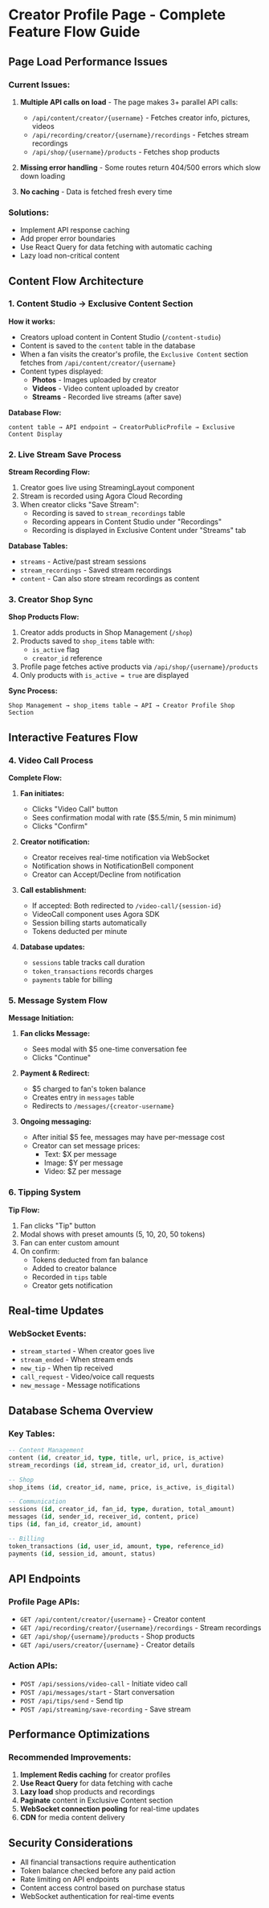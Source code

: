 # Creator Profile Page - Complete Feature Flow Guide

## Page Load Performance Issues

### Current Issues:
1. **Multiple API calls on load** - The page makes 3+ parallel API calls:
   - `/api/content/creator/{username}` - Fetches creator info, pictures, videos
   - `/api/recording/creator/{username}/recordings` - Fetches stream recordings
   - `/api/shop/{username}/products` - Fetches shop products
   
2. **Missing error handling** - Some routes return 404/500 errors which slow down loading
3. **No caching** - Data is fetched fresh every time

### Solutions:
- Implement API response caching
- Add proper error boundaries
- Use React Query for data fetching with automatic caching
- Lazy load non-critical content

## Content Flow Architecture

### 1. Content Studio → Exclusive Content Section

**How it works:**
- Creators upload content in Content Studio (`/content-studio`)
- Content is saved to the `content` table in the database
- When a fan visits the creator's profile, the `Exclusive Content` section fetches from `/api/content/creator/{username}`
- Content types displayed:
  - **Photos** - Images uploaded by creator
  - **Videos** - Video content uploaded by creator
  - **Streams** - Recorded live streams (after save)

**Database Flow:**
```
content table → API endpoint → CreatorPublicProfile → Exclusive Content Display
```

### 2. Live Stream Save Process

**Stream Recording Flow:**
1. Creator goes live using StreamingLayout component
2. Stream is recorded using Agora Cloud Recording
3. When creator clicks "Save Stream":
   - Recording is saved to `stream_recordings` table
   - Recording appears in Content Studio under "Recordings"
   - Recording is displayed in Exclusive Content under "Streams" tab

**Database Tables:**
- `streams` - Active/past stream sessions
- `stream_recordings` - Saved stream recordings
- `content` - Can also store stream recordings as content

### 3. Creator Shop Sync

**Shop Products Flow:**
1. Creator adds products in Shop Management (`/shop`)
2. Products saved to `shop_items` table with:
   - `is_active` flag
   - `creator_id` reference
3. Profile page fetches active products via `/api/shop/{username}/products`
4. Only products with `is_active = true` are displayed

**Sync Process:**
```
Shop Management → shop_items table → API → Creator Profile Shop Section
```

## Interactive Features Flow

### 4. Video Call Process

**Complete Flow:**
1. **Fan initiates:**
   - Clicks "Video Call" button
   - Sees confirmation modal with rate ($5.5/min, 5 min minimum)
   - Clicks "Confirm"

2. **Creator notification:**
   - Creator receives real-time notification via WebSocket
   - Notification shows in NotificationBell component
   - Creator can Accept/Decline from notification

3. **Call establishment:**
   - If accepted: Both redirected to `/video-call/{session-id}`
   - VideoCall component uses Agora SDK
   - Session billing starts automatically
   - Tokens deducted per minute

4. **Database updates:**
   - `sessions` table tracks call duration
   - `token_transactions` records charges
   - `payments` table for billing

### 5. Message System Flow

**Message Initiation:**
1. **Fan clicks Message:**
   - Sees modal with $5 one-time conversation fee
   - Clicks "Continue"

2. **Payment & Redirect:**
   - $5 charged to fan's token balance
   - Creates entry in `messages` table
   - Redirects to `/messages/{creator-username}`

3. **Ongoing messaging:**
   - After initial $5 fee, messages may have per-message cost
   - Creator can set message prices:
     - Text: $X per message
     - Image: $Y per message
     - Video: $Z per message

### 6. Tipping System

**Tip Flow:**
1. Fan clicks "Tip" button
2. Modal shows with preset amounts (5, 10, 20, 50 tokens)
3. Fan can enter custom amount
4. On confirm:
   - Tokens deducted from fan balance
   - Added to creator balance
   - Recorded in `tips` table
   - Creator gets notification

## Real-time Updates

### WebSocket Events:
- `stream_started` - When creator goes live
- `stream_ended` - When stream ends
- `new_tip` - When tip received
- `call_request` - Video/voice call requests
- `new_message` - Message notifications

## Database Schema Overview

### Key Tables:
```sql
-- Content Management
content (id, creator_id, type, title, url, price, is_active)
stream_recordings (id, stream_id, creator_id, url, duration)

-- Shop
shop_items (id, creator_id, name, price, is_active, is_digital)

-- Communication
sessions (id, creator_id, fan_id, type, duration, total_amount)
messages (id, sender_id, receiver_id, content, price)
tips (id, fan_id, creator_id, amount)

-- Billing
token_transactions (id, user_id, amount, type, reference_id)
payments (id, session_id, amount, status)
```

## API Endpoints

### Profile Page APIs:
- `GET /api/content/creator/{username}` - Creator content
- `GET /api/recording/creator/{username}/recordings` - Stream recordings
- `GET /api/shop/{username}/products` - Shop products
- `GET /api/users/creator/{username}` - Creator details

### Action APIs:
- `POST /api/sessions/video-call` - Initiate video call
- `POST /api/messages/start` - Start conversation
- `POST /api/tips/send` - Send tip
- `POST /api/streaming/save-recording` - Save stream

## Performance Optimizations

### Recommended Improvements:
1. **Implement Redis caching** for creator profiles
2. **Use React Query** for data fetching with cache
3. **Lazy load** shop products and recordings
4. **Paginate** content in Exclusive Content section
5. **WebSocket connection pooling** for real-time updates
6. **CDN** for media content delivery

## Security Considerations

- All financial transactions require authentication
- Token balance checked before any paid action
- Rate limiting on API endpoints
- Content access control based on purchase status
- WebSocket authentication for real-time events